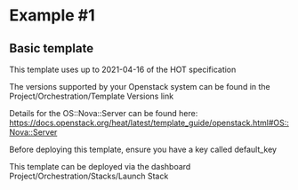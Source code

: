 # Example #1

## Basic template

This template uses up to 2021-04-16 of the HOT specification

The versions supported by your Openstack system can be found in the Project/Orchestration/Template Versions link

Details for the OS::Nova::Server can be found here:
https://docs.openstack.org/heat/latest/template_guide/openstack.html#OS::Nova::Server

Before deploying this template, ensure you have a key called default_key

This template can be deployed via the dashboard Project/Orchestration/Stacks/Launch Stack
